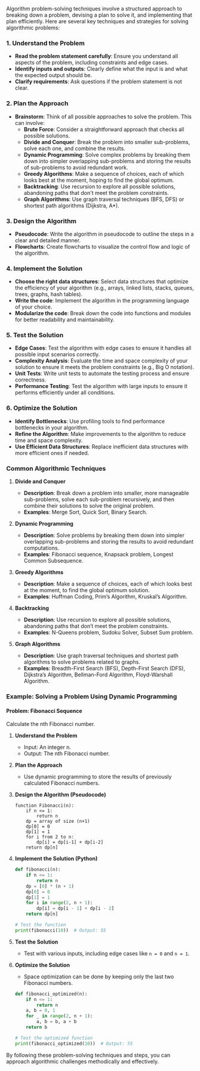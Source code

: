Algorithm problem-solving techniques involve a structured approach to breaking down a problem, devising a plan to solve it, and implementing that plan efficiently. Here are several key techniques and strategies for solving algorithmic problems:

### 1. **Understand the Problem**
- **Read the problem statement carefully**: Ensure you understand all aspects of the problem, including constraints and edge cases.
- **Identify inputs and outputs**: Clearly define what the input is and what the expected output should be.
- **Clarify requirements**: Ask questions if the problem statement is not clear.

### 2. **Plan the Approach**
- **Brainstorm**: Think of all possible approaches to solve the problem. This can involve:
    - **Brute Force**: Consider a straightforward approach that checks all possible solutions.
    - **Divide and Conquer**: Break the problem into smaller sub-problems, solve each one, and combine the results.
    - **Dynamic Programming**: Solve complex problems by breaking them down into simpler overlapping sub-problems and storing the results of sub-problems to avoid redundant work.
    - **Greedy Algorithms**: Make a sequence of choices, each of which looks best at the moment, hoping to find the global optimum.
    - **Backtracking**: Use recursion to explore all possible solutions, abandoning paths that don't meet the problem constraints.
    - **Graph Algorithms**: Use graph traversal techniques (BFS, DFS) or shortest path algorithms (Dijkstra, A*).

### 3. **Design the Algorithm**
- **Pseudocode**: Write the algorithm in pseudocode to outline the steps in a clear and detailed manner.
- **Flowcharts**: Create flowcharts to visualize the control flow and logic of the algorithm.

### 4. **Implement the Solution**
- **Choose the right data structures**: Select data structures that optimize the efficiency of your algorithm (e.g., arrays, linked lists, stacks, queues, trees, graphs, hash tables).
- **Write the code**: Implement the algorithm in the programming language of your choice.
- **Modularize the code**: Break down the code into functions and modules for better readability and maintainability.

### 5. **Test the Solution**
- **Edge Cases**: Test the algorithm with edge cases to ensure it handles all possible input scenarios correctly.
- **Complexity Analysis**: Evaluate the time and space complexity of your solution to ensure it meets the problem constraints (e.g., Big O notation).
- **Unit Tests**: Write unit tests to automate the testing process and ensure correctness.
- **Performance Testing**: Test the algorithm with large inputs to ensure it performs efficiently under all conditions.

### 6. **Optimize the Solution**
- **Identify Bottlenecks**: Use profiling tools to find performance bottlenecks in your algorithm.
- **Refine the Algorithm**: Make improvements to the algorithm to reduce time and space complexity.
- **Use Efficient Data Structures**: Replace inefficient data structures with more efficient ones if needed.

### Common Algorithmic Techniques

1. **Divide and Conquer**
    - **Description**: Break down a problem into smaller, more manageable sub-problems, solve each sub-problem recursively, and then combine their solutions to solve the original problem.
    - **Examples**: Merge Sort, Quick Sort, Binary Search.

2. **Dynamic Programming**
    - **Description**: Solve problems by breaking them down into simpler overlapping sub-problems and storing the results to avoid redundant computations.
    - **Examples**: Fibonacci sequence, Knapsack problem, Longest Common Subsequence.

3. **Greedy Algorithms**
    - **Description**: Make a sequence of choices, each of which looks best at the moment, to find the global optimum solution.
    - **Examples**: Huffman Coding, Prim’s Algorithm, Kruskal’s Algorithm.

4. **Backtracking**
    - **Description**: Use recursion to explore all possible solutions, abandoning paths that don’t meet the problem constraints.
    - **Examples**: N-Queens problem, Sudoku Solver, Subset Sum problem.

5. **Graph Algorithms**
    - **Description**: Use graph traversal techniques and shortest path algorithms to solve problems related to graphs.
    - **Examples**: Breadth-First Search (BFS), Depth-First Search (DFS), Dijkstra’s Algorithm, Bellman-Ford Algorithm, Floyd-Warshall Algorithm.

### Example: Solving a Problem Using Dynamic Programming

#### Problem: Fibonacci Sequence
Calculate the nth Fibonacci number.

1. **Understand the Problem**
    - Input: An integer n.
    - Output: The nth Fibonacci number.

2. **Plan the Approach**
    - Use dynamic programming to store the results of previously calculated Fibonacci numbers.

3. **Design the Algorithm (Pseudocode)**
   ```
   function Fibonacci(n):
       if n <= 1:
           return n
       dp = array of size (n+1)
       dp[0] = 0
       dp[1] = 1
       for i from 2 to n:
           dp[i] = dp[i-1] + dp[i-2]
       return dp[n]
   ```

4. **Implement the Solution (Python)**
   ```python
   def fibonacci(n):
       if n <= 1:
           return n
       dp = [0] * (n + 1)
       dp[0] = 0
       dp[1] = 1
       for i in range(2, n + 1):
           dp[i] = dp[i - 1] + dp[i - 2]
       return dp[n]

   # Test the function
   print(fibonacci(10))  # Output: 55
   ```

5. **Test the Solution**
    - Test with various inputs, including edge cases like `n = 0` and `n = 1`.

6. **Optimize the Solution**
    - Space optimization can be done by keeping only the last two Fibonacci numbers.
   ```python
   def fibonacci_optimized(n):
       if n <= 1:
           return n
       a, b = 0, 1
       for _ in range(2, n + 1):
           a, b = b, a + b
       return b

   # Test the optimized function
   print(fibonacci_optimized(10))  # Output: 55
   ```

By following these problem-solving techniques and steps, you can approach algorithmic challenges methodically and effectively.
